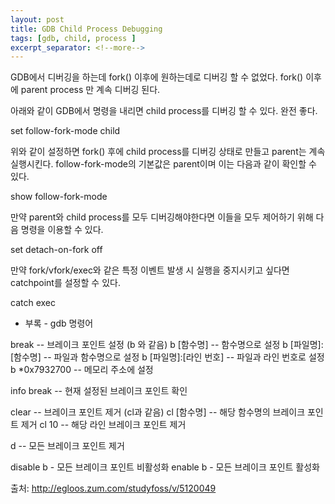 ```yaml
---
layout: post
title: GDB Child Process Debugging
tags: [gdb, child, process ]
excerpt_separator: <!--more-->
---
```


GDB에서 디버깅을 하는데 fork() 이후에 원하는데로 디버깅 할 수 없었다.
fork() 이후에 parent process 만 계속 디버깅 된다.

아래와 같이 GDB에서 명령을 내리면 child process를 디버깅 할 수 있다. 완전 좋다.

set follow-fork-mode child

위와 같이 설정하면 fork() 후에 child process를 디버깅 상태로 만들고 parent는 계속 실행시킨다.
follow-fork-mode의 기본값은 parent이며 이는 다음과 같이 확인할 수 있다.

show follow-fork-mode

만약 parent와 child process를 모두 디버깅해야한다면
이들을 모두 제어하기 위해 다음 명령을 이용할 수 있다.

set detach-on-fork off

만약 fork/vfork/exec와 같은 특정 이벤트 발생 시 실행을 중지시키고 싶다면
catchpoint를 설정할 수 있다.

catch exec


* 부록 - gdb 명령어
  
break -- 브레이크 포인트 설정 (b 와 같음)
b [함수명] -- 함수명으로 설정
b [파일명]:[함수명] -- 파일과 함수명으로 설정
b [파일명]:[라인 번호] -- 파일과 라인 번호로 설정
b *0x7932700 -- 메모리 주소에 설정
  
info break -- 현재 설정된 브레이크 포인트 확인
  
clear -- 브레이크 포인트 제거 (cl과 같음)
cl [함수명] -- 해당 함수명의 브레이크 포인트 제거
cl 10 -- 해당 라인 브레이크 포인트 제거
  
d -- 모든 브레이크 포인트 제거
  
disable b - 모든 브레이크 포인트 비활성화
enable b - 모든 브레이크 포인트 활성화

  
출처: http://egloos.zum.com/studyfoss/v/5120049

